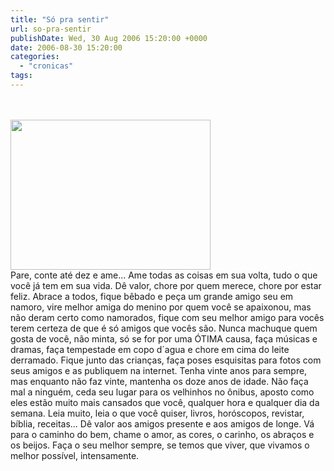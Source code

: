 ```yaml
---
title: "Só pra sentir"
url: so-pra-sentir
publishDate: Wed, 30 Aug 2006 15:20:00 +0000
date: 2006-08-30 15:20:00
categories: 
  - "cronicas"
tags: 
---
```

<div></div><div> </div><br><div><a href="http://3.bp.blogspot.com/_BzqI_RDZ6O4/TO423dAf9dI/AAAAAAAACT0/lWogi9EczQk/s1600/DSC01046.JPG" imageanchor="1"><img border="0" height="240" src="http://3.bp.blogspot.com/_BzqI_RDZ6O4/TO423dAf9dI/AAAAAAAACT0/lWogi9EczQk/s320/DSC01046.JPG" width="320"></a></div><div><span>Pare, conte até dez e ame... Ame todas as coisas em sua volta, tudo o que você já tem em sua vida. Dê valor, chore por quem merece, chore por estar feliz. Abrace a todos, fique bêbado e peça um grande amigo seu em namoro, vire melhor amiga do menino por quem você se apaixonou, mas não deram certo como namorados, fique com seu melhor amigo para vocês terem certeza de que é só amigos que vocês são. Nunca machuque quem gosta de você, não minta, só se for por uma ÓTIMA causa, faça músicas e dramas, faça tempestade em copo d´agua e chore em cima do leite derramado. Fique junto das crianças, faça poses esquisitas para fotos com seus amigos e as publiquem na internet. Tenha vinte anos para sempre, mas enquanto não faz vinte, mantenha os doze anos de idade. Não faça mal a ninguém, ceda seu lugar para os velhinhos no ônibus, aposto como eles estão muito mais cansados que você, qualquer hora e qualquer dia da semana. Leia muito, leia o que você quiser, livros, horóscopos, revistar, bíblia, receitas... Dê valor aos amigos presente e aos amigos de longe. Vá para o caminho do bem, chame o amor, as cores, o carinho, os abraços e os beijos. Faça o seu melhor sempre, se temos que viver, que vivamos o melhor possível, intensamente.</span></div><div><span><br></span></div>
